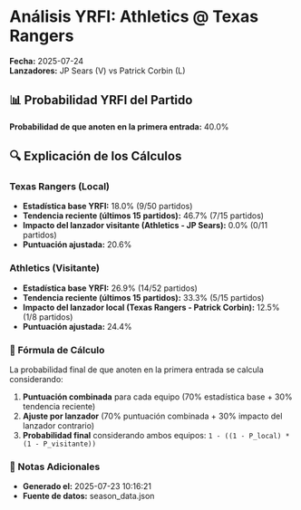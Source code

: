 # Análisis YRFI: Athletics @ Texas Rangers

**Fecha:** 2025-07-24  
**Lanzadores:** JP Sears (V) vs Patrick Corbin (L)

## 📊 Probabilidad YRFI del Partido

**Probabilidad de que anoten en la primera entrada:** 40.0%

## 🔍 Explicación de los Cálculos

### Texas Rangers (Local)
- **Estadística base YRFI:** 18.0% (9/50 partidos)
- **Tendencia reciente (últimos 15 partidos):** 46.7% (7/15 partidos)
- **Impacto del lanzador visitante (Athletics - JP Sears):** 0.0% (0/11 partidos)
- **Puntuación ajustada:** 20.6%

### Athletics (Visitante)
- **Estadística base YRFI:** 26.9% (14/52 partidos)
- **Tendencia reciente (últimos 15 partidos):** 33.3% (5/15 partidos)
- **Impacto del lanzador local (Texas Rangers - Patrick Corbin):** 12.5% (1/8 partidos)
- **Puntuación ajustada:** 24.4%

### 📝 Fórmula de Cálculo

La probabilidad final de que anoten en la primera entrada se calcula considerando:
1. **Puntuación combinada** para cada equipo (70% estadística base + 30% tendencia reciente)
2. **Ajuste por lanzador** (70% puntuación combinada + 30% impacto del lanzador contrario)
3. **Probabilidad final** considerando ambos equipos: `1 - ((1 - P_local) * (1 - P_visitante))`

### 📌 Notas Adicionales

- **Generado el:** 2025-07-23 10:16:21
- **Fuente de datos:** season_data.json
